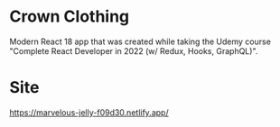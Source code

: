 # Crown Clothing

Modern React 18 app that was created while taking the Udemy course "Complete React Developer in 2022 (w/ Redux, Hooks, GraphQL)".

# Site

https://marvelous-jelly-f09d30.netlify.app/
